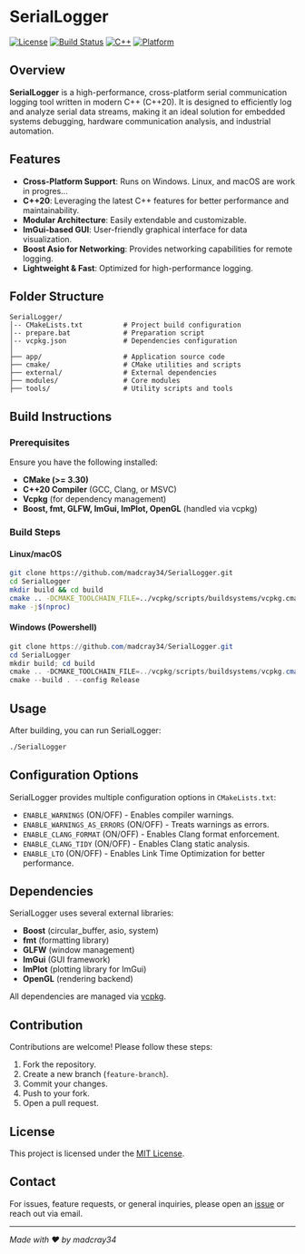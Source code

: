 # SerialLogger

[![License](https://img.shields.io/badge/license-MIT-blue.svg)](LICENSE)
[![Build Status](https://img.shields.io/badge/build-passing-brightgreen.svg)]()
[![C++](https://img.shields.io/badge/C%2B%2B-20-blue)]()
[![Platform](https://img.shields.io/badge/platform-Windows%20%7C%20Linux%20%7C%20MacOS-lightgrey)]()

## Overview
**SerialLogger** is a high-performance, cross-platform serial communication logging tool written in modern C++ (C++20). It is designed to efficiently log and analyze serial data streams, making it an ideal solution for embedded systems debugging, hardware communication analysis, and industrial automation.

## Features
- **Cross-Platform Support**: Runs on Windows. Linux, and macOS are work in progres...
- **C++20**: Leveraging the latest C++ features for better performance and maintainability.
- **Modular Architecture**: Easily extendable and customizable.
- **ImGui-based GUI**: User-friendly graphical interface for data visualization.
- **Boost Asio for Networking**: Provides networking capabilities for remote logging.
- **Lightweight & Fast**: Optimized for high-performance logging.

## Folder Structure
```
SerialLogger/
│-- CMakeLists.txt          # Project build configuration
│-- prepare.bat             # Preparation script
│-- vcpkg.json              # Dependencies configuration
│
├── app/                    # Application source code
├── cmake/                  # CMake utilities and scripts
├── external/               # External dependencies
├── modules/                # Core modules
├── tools/                  # Utility scripts and tools
```

## Build Instructions
### Prerequisites
Ensure you have the following installed:
- **CMake (>= 3.30)**
- **C++20 Compiler** (GCC, Clang, or MSVC)
- **Vcpkg** (for dependency management)
- **Boost, fmt, GLFW, ImGui, ImPlot, OpenGL** (handled via vcpkg)

### Build Steps
#### Linux/macOS
```sh
git clone https://github.com/madcray34/SerialLogger.git
cd SerialLogger
mkdir build && cd build
cmake .. -DCMAKE_TOOLCHAIN_FILE=../vcpkg/scripts/buildsystems/vcpkg.cmake
make -j$(nproc)
```

#### Windows (Powershell)
```powershell
git clone https://github.com/madcray34/SerialLogger.git
cd SerialLogger
mkdir build; cd build
cmake .. -DCMAKE_TOOLCHAIN_FILE=../vcpkg/scripts/buildsystems/vcpkg.cmake
cmake --build . --config Release
```

## Usage
After building, you can run SerialLogger:
```sh
./SerialLogger
```

## Configuration Options
SerialLogger provides multiple configuration options in `CMakeLists.txt`:
- `ENABLE_WARNINGS` (ON/OFF) - Enables compiler warnings.
- `ENABLE_WARNINGS_AS_ERRORS` (ON/OFF) - Treats warnings as errors.
- `ENABLE_CLANG_FORMAT` (ON/OFF) - Enables Clang format enforcement.
- `ENABLE_CLANG_TIDY` (ON/OFF) - Enables Clang static analysis.
- `ENABLE_LTO` (ON/OFF) - Enables Link Time Optimization for better performance.

## Dependencies
SerialLogger uses several external libraries:
- **Boost** (circular_buffer, asio, system)
- **fmt** (formatting library)
- **GLFW** (window management)
- **ImGui** (GUI framework)
- **ImPlot** (plotting library for ImGui)
- **OpenGL** (rendering backend)

All dependencies are managed via [vcpkg](https://vcpkg.io/).

## Contribution
Contributions are welcome! Please follow these steps:
1. Fork the repository.
2. Create a new branch (`feature-branch`).
3. Commit your changes.
4. Push to your fork.
5. Open a pull request.

## License
This project is licensed under the [MIT License](LICENSE).

## Contact
For issues, feature requests, or general inquiries, please open an [issue](https://github.com/madcray34/SerialLogger/issues) or reach out via email.

---
*Made with ❤️ by madcray34*

